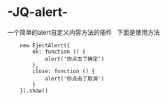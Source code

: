 # -JQ-alert-
一个简单的alert自定义内容方法的插件   下面是使用方法

        new EjectAlert({
            ok: function () {
                alert('你点击了确定')
            },
            close: function () {
                alert('你点击了取消')
            }
        }).show()
        
        
